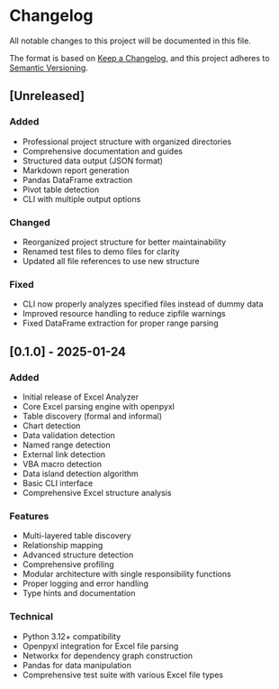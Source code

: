 # Changelog

All notable changes to this project will be documented in this file.

The format is based on [Keep a Changelog](https://keepachangelog.com/en/1.0.0/),
and this project adheres to [Semantic Versioning](https://semver.org/spec/v2.0.0.html).

## [Unreleased]

### Added
- Professional project structure with organized directories
- Comprehensive documentation and guides
- Structured data output (JSON format)
- Markdown report generation
- Pandas DataFrame extraction
- Pivot table detection
- CLI with multiple output options

### Changed
- Reorganized project structure for better maintainability
- Renamed test files to demo files for clarity
- Updated all file references to use new structure

### Fixed
- CLI now properly analyzes specified files instead of dummy data
- Improved resource handling to reduce zipfile warnings
- Fixed DataFrame extraction for proper range parsing

## [0.1.0] - 2025-01-24

### Added
- Initial release of Excel Analyzer
- Core Excel parsing engine with openpyxl
- Table discovery (formal and informal)
- Chart detection
- Data validation detection
- Named range detection
- External link detection
- VBA macro detection
- Data island detection algorithm
- Basic CLI interface
- Comprehensive Excel structure analysis

### Features
- Multi-layered table discovery
- Relationship mapping
- Advanced structure detection
- Comprehensive profiling
- Modular architecture with single responsibility functions
- Proper logging and error handling
- Type hints and documentation

### Technical
- Python 3.12+ compatibility
- Openpyxl integration for Excel file parsing
- Networkx for dependency graph construction
- Pandas for data manipulation
- Comprehensive test suite with various Excel file types 